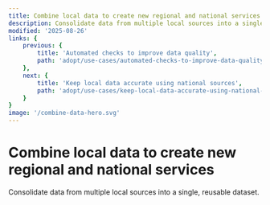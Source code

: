 ```yaml
---
title: Combine local data to create new regional and national services
description: Consolidate data from multiple local sources into a single, reusable dataset.
modified: '2025-08-26'
links: {
    previous: {
        title: 'Automated checks to improve data quality',
        path: 'adopt/use-cases/automated-checks-to-improve-data-quality'
    },
    next: {
        title: 'Keep local data accurate using national sources',
        path: 'adopt/use-cases/keep-local-data-accurate-using-national-sources'
    }
}
image: '/combine-data-hero.svg'
---
```


# Combine local data to create new regional and national services


Consolidate data from multiple local sources into a single, reusable dataset.